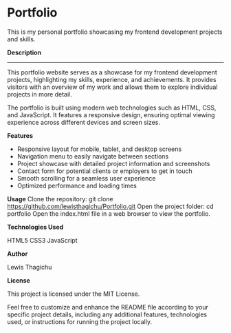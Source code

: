 # Portfolio
This is my personal portfolio showcasing my frontend development projects and skills.


**Description**
***
This portfolio website serves as a showcase for my frontend development projects, highlighting my skills, experience, and achievements. It provides visitors with an overview of my work and allows them to explore individual projects in more detail.


The portfolio is built using modern web technologies such as HTML, CSS, and JavaScript. It features a responsive design, ensuring optimal viewing experience across different devices and screen sizes.


**Features**
* Responsive layout for mobile, tablet, and desktop screens
* Navigation menu to easily navigate between sections
* Project showcase with detailed project information and screenshots
* Contact form for potential clients or employers to get in touch
* Smooth scrolling for a seamless user experience
* Optimized performance and loading times


**Usage**
Clone the repository: git clone https://github.com/lewisthagichu/Portfolio.git
Open the project folder: cd portfolio
Open the index.html file in a web browser to view the portfolio.


**Technologies Used**

HTML5
CSS3
JavaScript


**Author**

Lewis Thagichu


**License**

This project is licensed under the MIT License.


Feel free to customize and enhance the README file according to your specific project details, including any additional features, technologies used, or instructions for running the project locally.
